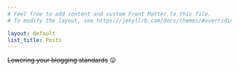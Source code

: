 ```yaml
---
# Feel free to add content and custom Front Matter to this file.
# To modify the layout, see https://jekyllrb.com/docs/themes/#overriding-theme-defaults

layout: default
list_title: Posts
---
```


~~Lowering your blogging standards~~ :stuck_out_tongue:  